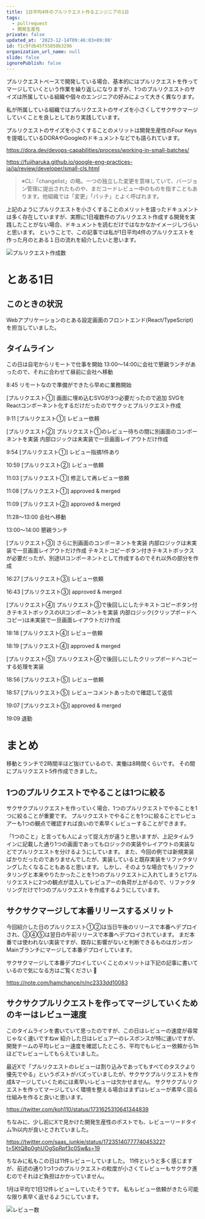 ```yaml
---
title: 1日平均4件のプルリクエスト作るエンジニアの1日
tags:
  - pullrequest
  - 開発生産性
private: false
updated_at: '2023-12-14T09:46:03+09:00'
id: f1c9fdb45f55050b3296
organization_url_name: null
slide: false
ignorePublish: false
---
```

プルリクエストベースで開発している場合、基本的にはプルリクエストを作ってマージしていくという作業を繰り返しになりますが、1つのプルリクエストのサイズは所属している組織や個々のエンジニアの好みによって大きく異なります。

私が所属している組織ではプルリクエストのサイズを小さくしてサクサクマージしていくことを良しとしており実践しています。

プルリクエストのサイズを小さくすることのメリットは開発生産性のFour Keysを提唱しているDORAやGoogleのドキュメントなどでも語られています。

https://dora.dev/devops-capabilities/process/working-in-small-batches/

https://fujiharuka.github.io/google-eng-practices-ja/ja/review/developer/small-cls.html
> ※CL:「changelist」の略。一つの独立した変更を意味していて、バージョン管理に提出されたものや、まだコードレビュー中のものを指すこともあります。他組織では「変更」「パッチ」とよく呼ばれます。

上記のようにプルリクエストを小さくすることのメリットを語ったドキュメントは多く存在していますが、実際に1日複数件のプルリクエスト作成する開発を実践したことがない場合、ドキュメントを読むだけではなかなかイメージしづらいと思います。
ということで、この記事では私が1日平均4件のプルリクエストを作った月のとある１日の流れを紹介したいと思います。

![プルリクエスト作成数](https://qiita-image-store.s3.ap-northeast-1.amazonaws.com/0/83424/2a8941f6-1d0c-fc10-721d-dead48ba9ec8.png)

# とある1日

## このときの状況
Webアプリケーションのとある設定画面のフロントエンド(React/TypeScript)を担当していました。

## タイムライン
この日は自宅からリモートで仕事を開始
13:00〜14:00に会社で懇親ランチがあったので、それに合わせて昼前に会社へ移動

8:45
リモートなので準備ができたら早めに業務開始

[プルリクエスト①]
画面に埋め込むSVGが3つ必要だったので追加
SVGをReactコンポーネント化するだけだったのでサクッとプルリクエスト作成

9:11
[プルリクエスト①]
レビュー依頼

[プルリクエスト②]
プルリクエスト①のレビュー待ちの間に別画面のコンポーネントを実装
内部ロジックは未実装で一旦画面レイアウトだけ作成

9:54
[プルリクエスト①]
レビュー指摘1件あり

10:59
[プルリクエスト②]
レビュー依頼

11:03
[プルリクエスト①]
修正して再レビュー依頼

11:08
[プルリクエスト①]
approved & merged

11:09
[プルリクエスト②]
approved & merged

11:28〜13:00
会社へ移動

13:00〜14:00
懇親ランチ

[プルリクエスト③]
さらに別画面のコンポーネントを実装
内部ロジックは未実装で一旦画面レイアウトだけ作成
テキストコピーボタン付きテキストボックスが必要だったが、別途UIコンポーネントとして作成するのでそれ以外の部分を作成

16:27
[プルリクエスト③]
レビュー依頼

16:43
[プルリクエスト③]
approved & merged

[プルリクエスト④]
プルリクエスト③で後回しにしたテキストコピーボタン付きテキストボックスのUIコンポーネントを実装
内部ロジック(クリップボードへコピー)は未実装で一旦画面レイアウトだけ作成

18:18
[プルリクエスト④]
レビュー依頼

18:19
[プルリクエスト④]
approved & merged

[プルリクエスト⑤]
プルリクエスト④で後回しにしたクリップボードへコピーする処理を実装

18:56
[プルリクエスト⑤]
レビュー依頼

18:57
[プルリクエスト⑤]
レビューコメントあったので確認して返信

19:07
[プルリクエスト⑤]
approved & merged

19:09
退勤

# まとめ
移動とランチで2時間半ほど抜けているので、実働は8時間くらいです。
その間にプルリクエスト5件作成できました。

## 1つのプルリクエストでやることは1つに絞る

サクサクプルリクエストを作っていく場合、1つのプルリクエストでやることを1つに絞ることが重要です。
プルリクエストでやることを1つに絞ることでレビュアーも1つの観点で確認すれば良いので素早くレビューすることができます。

「1つのこと」と言っても人によって捉え方が違うと思いますが、上記タイムラインに記載した通り1つの画面であってもロジックの実装やレイアウトの実装などでプルリクエストを分けるようにしています。
また、今回の例では新規実装ばかりだったのでありませんでしたが、実装していると既存実装をリファクタリングしたくなることもあると思います。
しかし、そのような場合でもリファクタリングと本来やりたかったことを1つのプルリクエストに入れてしまうと1プルリクエストに2つの観点が混入してレビュアーの負荷が上がるので、リファクタリングだけで1つのプルリクエストを作成するようにしています。

## サクサクマージして本番リリースするメリット

今回紹介した日のプルリクエスト①②は当日午後のリリースで本番へデプロイされ、③④⑤は翌日の午前リリースで本番へデプロイされています。
まだ本番では使われない実装ですが、既存に影響がないと判断できるものはガンガンMainブランチにマージして本番デプロイしています。

サクサクマージして本番デプロイしていくことのメリットは下記の記事に書いているので気になる方はご覧ください :pray: 

https://note.com/hamchance/n/nc2333dd10083

## サクサクプルリクエストを作ってマージしていくためのキーはレビュー速度

このタイムラインを書いていて思ったのですが、この日はレビューの速度が尋常じゃなく速いですねw
紹介した日はレビュアーのレスポンスが特に速いですが、開発チームの平均レビュー速度を確認したところ、平均でもレビュー依頼から1hほどでレビューしてもらえていました。

最近Xで「プルリクエストのレビューは割り込みであってもすべてのタスクより優先でやる」というポストがバズっていましたが、サクサクプルリクエストを作成&マージしていくためには素早いレビューは欠かせません。
サクサクプルリクエストを作ってマージしていく環境を整える場合はまずはレビューが素早く回る仕組みを作ると良いと思います。

https://twitter.com/koh110/status/1731625310641344839

ちなみに、少し前にXで見かけた開発生産性のポストでも、レビューリードタイム1h以内が良いとされていました。

https://twitter.com/saas_junkie/status/1723514077774045322?t=5KtQ8p0ghUOgSpRpf3c0Sw&s=19

ちなみに私もこの日は11件レビューしていました。
11件というと多く感じますが、前述の通り1つ1つのプルリクエストの粒度が小さくてレビューもサクサク進むのでそれほど負担はかかっていません。

1月は平均で1日12件レビューしていたそうです。
私もレビュー依頼がきたら可能な限り素早く返せるようにしています。

![レビュー数](https://qiita-image-store.s3.ap-northeast-1.amazonaws.com/0/83424/aa40357f-cb2c-7295-cd8c-b1ce9b02b39c.png)
